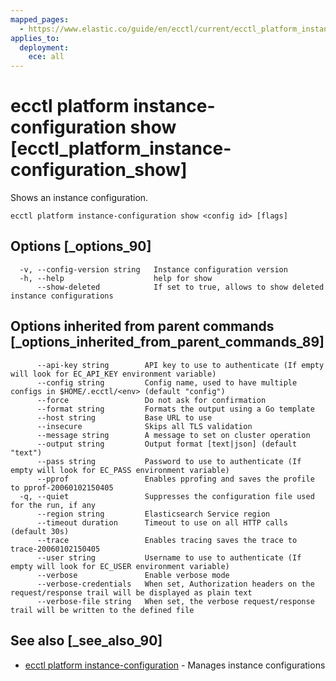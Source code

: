 ```yaml
---
mapped_pages:
  - https://www.elastic.co/guide/en/ecctl/current/ecctl_platform_instance-configuration_show.html
applies_to:
  deployment:
    ece: all
---
```


# ecctl platform instance-configuration show [ecctl_platform_instance-configuration_show]

Shows an instance configuration.

```
ecctl platform instance-configuration show <config id> [flags]
```


## Options [_options_90]

```
  -v, --config-version string   Instance configuration version
  -h, --help                    help for show
      --show-deleted            If set to true, allows to show deleted instance configurations
```


## Options inherited from parent commands [_options_inherited_from_parent_commands_89]

```
      --api-key string        API key to use to authenticate (If empty will look for EC_API_KEY environment variable)
      --config string         Config name, used to have multiple configs in $HOME/.ecctl/<env> (default "config")
      --force                 Do not ask for confirmation
      --format string         Formats the output using a Go template
      --host string           Base URL to use
      --insecure              Skips all TLS validation
      --message string        A message to set on cluster operation
      --output string         Output format [text|json] (default "text")
      --pass string           Password to use to authenticate (If empty will look for EC_PASS environment variable)
      --pprof                 Enables pprofing and saves the profile to pprof-20060102150405
  -q, --quiet                 Suppresses the configuration file used for the run, if any
      --region string         Elasticsearch Service region
      --timeout duration      Timeout to use on all HTTP calls (default 30s)
      --trace                 Enables tracing saves the trace to trace-20060102150405
      --user string           Username to use to authenticate (If empty will look for EC_USER environment variable)
      --verbose               Enable verbose mode
      --verbose-credentials   When set, Authorization headers on the request/response trail will be displayed as plain text
      --verbose-file string   When set, the verbose request/response trail will be written to the defined file
```


## See also [_see_also_90]

* [ecctl platform instance-configuration](/reference/ecctl_platform_instance-configuration.md)	 - Manages instance configurations

